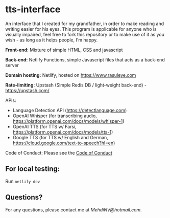 # tts-interface
An interface that I created for my grandfather, in order to make reading and
writing easier for his eyes. This program is applicable for anyone who is visually
impaired, feel free to fork this repository or to make use of it as you wish -
as long as it helps people, I'm happy.

**Front-end:**
Mixture of simple HTML, CSS and javascript

**Back-end:**
Netlify Functions, simple Javascript files that acts as a back-end server

**Domain hosting:** Netlify, hosted on https://www.rasuleye.com

**Rate-limiting:** Upstash (Simple Redis DB / light-weight back-end) - https://upstash.com/

APIs:
* Language Detection API (https://detectlanguage.com)
* OpenAI Whisper (for transcribing audio, https://platform.openai.com/docs/models/whisper-1)
* OpenAI TTS (for TTS w/ Farsi, https://platform.openai.com/docs/models/tts-1)
* Google TTS (for TTS w/ English and German, https://cloud.google.com/text-to-speech?hl=en)

Code of Conduct: Please see the [Code of Conduct](CodeOfConduct.md)

## For local testing:
Run `netlify dev`

## Questions?
For any questions, please contact me at _MehdiNV@hotmail.com_.
